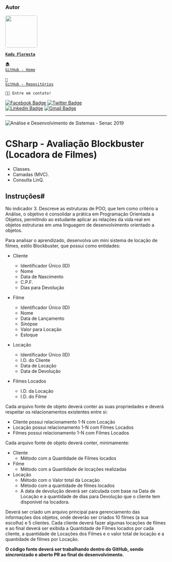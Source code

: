 ### Autor

<a href="https://www.linkedin.com/in/kadufloresta/">
 <img style="border-radius: 5px;" src="https://media-exp1.licdn.com/dms/image/C4D03AQFfIeRf3UDQ9Q/profile-displayphoto-shrink_400_400/0?e=1605139200&v=beta&t=vWVjctWELGPrf-DrfqlwmBWjl88lk6ZwKTUJoCIkI_I" width="100px; alt=""/></b>
 
 <code><b>Kadu Floresta</b></code></a>
 
 <code><a href="https://github.com/KaduFloresta" title="HomeGit">🏠 GitHub - Home</a><br></code><br>
 <code><a href="https://github.com/KaduFloresta?tab=repositories" title="RepoGit">📂 GitHub - Repositórios</a><br></code>

<code>👋🏽 Entre em contato!</code>

[![Facebook Badge](https://img.shields.io/badge/-Kadu_Floresta-lightblue?style=flat-square&logo=Facebook&logoColor=white&link=https://https://www.facebook.com/kadu.floresta)](https://https://www.facebook.com/kadu.floresta)
[![Twitter Badge](https://img.shields.io/badge/-@kadu_kururu-1ca0f1?style=flat-square&labelColor=1ca0f1&logo=twitter&logoColor=white&link=https://twitter.com/kadu_kururu)](https://twitter.com/kadu_kururu)
<br>
[![Linkedin Badge](https://img.shields.io/badge/-Kadu_Floresta-blue?style=flat-square&logo=Linkedin&logoColor=white&link=https://www.linkedin.com/in/kadufloresta/)](https://www.linkedin.com/in/kadufloresta/)
[![Gmail Badge](https://img.shields.io/badge/-cefloresta1@gmail.com-c14438?style=flat-square&logo=Gmail&logoColor=white&link=mailto:cefloresta1@gmail.com)](mailto:cefloresta1@gmail.com)
 
---
![Análise e Desenvolvimento de Sistemas - Senac 2019](https://www.liveondemand.com.br/wp-content/uploads/2019/05/logo-SENAC.png)
# CSharp - Avaliação Blockbuster (Locadora de Filmes)

- Classes.
- Camadas (MVC).
- Consulta LinQ.

## Instruções# 

No indicador 3. Descreve as estruturas de POO, que tem como critério a Análise, o objetivo é consolidar a prática em Programação Orientada a Objetos, permitindo ao estudante aplicar as relações da vida real em objetos estruturas em uma linguagem de desenvolvimento orientado a objetos.

Para analisar o aprendizado, desenvolva um mini sistema de locação de filmes, estilo Blockbuster, que possui como entidades:

* Cliente
    - Identificador Único (ID)
    - Nome
    - Data de Nascimento
    - C.P.F.
    - Dias para Devolução
    
* Filme
    - Identificador Único (ID)
    - Nome
    - Data de Lançamento
    - Sinópse
    - Valor para Locação
    - Estoque
    
* Locação
    - Identificador Único (ID)
    - I.D. do Cliente
    - Data de Locação
    - Data de Devolução
    
* Filmes Locados
    - I.D. da Locação
    - I.D. do Filme

Cada arquivo fonte de objeto deverá conter as suas propriedades e deverá respeitar os relacionamentos existentes entre si:
* Cliente possui relacionamento 1-N com Locação
* Locação possui relacionamento 1-N com Filmes Locados
* Filmes possui relacionamento 1-N com Filmes Locados

Cada arquivo fonte de objeto deverá conter, minimamente:
* Cliente
    - Método com a Quantidade de Filmes locados
* Filme
    - Método com a Quantidade de locações realizadas
* Locação
    - Método com o Valor total da Locação
    - Método com a quantidade de filmes locados
    - A data de devolução deverá ser calculada com base na Data de Locação e a quantidade de dias para Devolução que o cliente tem disponível na locadora.

Deverá ser criado um arquivo principal para gerenciamento das informações dos objetos, onde deverão ser criados 10 filmes (a sua escolha) e 5 clientes. Cada cliente deverá fazer algumas locações de filmes e ao final deverá ser exibida a Quantidade de Filmes locados por cada cliente, a quantidade de Locações dos Filmes e o valor total de locação e a quantidade de filmes por Locação.

**O código fonte deverá ser trabalhando dentro do GitHub, sendo sincronizado e aberto PR ao final do desenvolvimento.**
